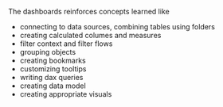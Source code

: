 The dashboards reinforces concepts learned like 
- connecting to data sources, combining tables using folders
- creating calculated columes and measures
- filter context and filter flows
- grouping objects
- creating bookmarks
- customizing tooltips
- writing dax queries
- creating data model
- creating appropriate visuals
